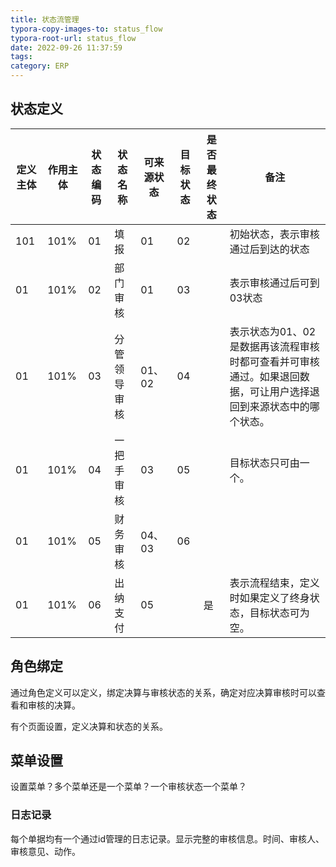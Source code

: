 ```yaml
---
title: 状态流管理
typora-copy-images-to: status_flow
typora-root-url: status_flow
date: 2022-09-26 11:37:59
tags:
category: ERP
---
```






## 状态定义

| 定义主体 | 作用主体 | 状态编码 | 状态名称     | 可来源状态 | 目标状态 | 是否最终状态 | 备注                                                         |
| -------- | -------- | -------- | ------------ | ---------- | -------- | ------------ | ------------------------------------------------------------ |
| 101      | 101%     | 01       | 填报         | 01         | 02       |              | 初始状态，表示审核通过后到达的状态                           |
| 01       | 101%     | 02       | 部门审核     | 01         | 03       |              | 表示审核通过后可到03状态                                     |
| 01       | 101%     | 03       | 分管领导审核 | 01、02     | 04       |              | 表示状态为01、02是数据再该流程审核时都可查看并可审核通过。如果退回数据，可让用户选择退回到来源状态中的哪个状态。 |
| 01       | 101%     | 04       | 一把手审核   | 03         | 05       |              | 目标状态只可由一个。                                         |
| 01       | 101%     | 05       | 财务审核     | 04、03     | 06       |              |                                                              |
| 01       | 101%     | 06       | 出纳支付     | 05         |          | 是           | 表示流程结束，定义时如果定义了终身状态，目标状态可为空。     |

## 角色绑定

通过角色定义可以定义，绑定决算与审核状态的关系，确定对应决算审核时可以查看和审核的决算。

有个页面设置，定义决算和状态的关系。

## 菜单设置

设置菜单？多个菜单还是一个菜单？一个审核状态一个菜单？

### 日志记录

每个单据均有一个通过id管理的日志记录。显示完整的审核信息。时间、审核人、审核意见、动作。
